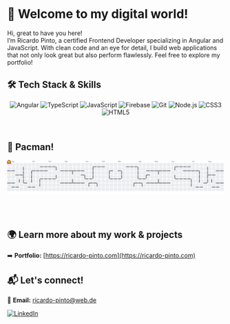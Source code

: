 # 👋 Welcome to my digital world!

Hi, great to have you here!  
I’m Ricardo Pinto, a certified Frontend Developer specializing in Angular and JavaScript. With clean code and an eye for detail, I build web applications that not only look great but also perform flawlessly.
Feel free to explore my portfolio!

## 🛠️ Tech Stack & Skills  
<p align="center">
  <img src="https://img.icons8.com/color/48/000000/angularjs.png" alt="Angular" />
  <img src="https://img.icons8.com/color/48/000000/typescript.png" alt="TypeScript" />
  <img src="https://img.icons8.com/color/48/000000/javascript.png" alt="JavaScript" />
  <img src="https://img.icons8.com/color/48/000000/firebase.png" alt="Firebase" />
  <img src="https://img.icons8.com/color/48/000000/git.png" alt="Git" />
  <img src="https://img.icons8.com/color/48/000000/nodejs.png" alt="Node.js" />
  <img src="https://img.icons8.com/color/48/000000/css3.png" alt="CSS3" />
  <img src="https://img.icons8.com/color/48/000000/html-5.png" alt="HTML5" />
</p>

<br>

## 👾 Pacman!
<picture>
  <source media="(prefers-color-scheme: dark)" srcset="https://raw.githubusercontent.com/RicardoP-19/RicardoP-19/output/pacman-contribution-graph-dark.svg">
  <source media="(prefers-color-scheme: light)" srcset="https://raw.githubusercontent.com/RicardoP-19/RicardoP-19/output/pacman-contribution-graph.svg">
  <img alt="pacman contribution graph" src="https://raw.githubusercontent.com/RicardoP-19/RicardoP-19/output/pacman-contribution-graph.svg">
</picture>

<br><br>

## 🌍 Learn more about my work & projects  
➡️ **Portfolio:** [https://ricardo-pinto.com](https://ricardo-pinto.com)  

## 📬 Let's connect!  
📧 **Email:** ricardo-pinto@web.de

[![LinkedIn](https://img.icons8.com/color/48/000000/linkedin.png)](https://www.linkedin.com/in/ricardo-pinto-developer)
